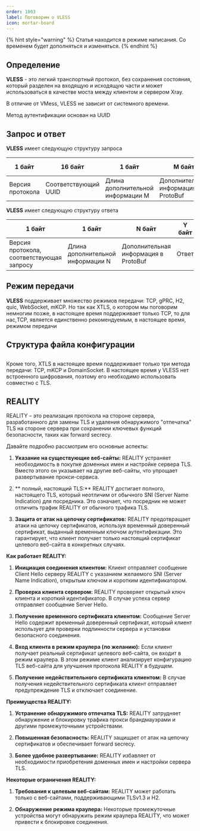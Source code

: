 ```yaml
---
order: 1003
label: Поговорим о VLESS
icon: mortar-board
---
```

{% hint style="warning" %}
Статья находится в режиме написания. Со временем будет дополняться и изменяться. 
{% endhint %}
## Определение
**VLESS** - это легкий транспортный протокол, без сохранения состояния, который разделен на входящую и исходящую части и может использоваться в качестве моста между клиентом и сервером Xray.

В отличие от VMess, VLESS не зависит от системного времени.

Метод аутентификации основан на UUID

## Запрос и ответ
**VLESS** имеет следующую структуру запроса

|  1 байт           | 16 байт        | 1 байт                          | M байт                         | 1 байт      | 2 байта | 1 байт       | S байт | X байт      |
| ---------------- | --------------- | ------------------------------- | ------------------------------- | ----------- | ------- | ------------ | ------- | ------------ |
| Версия протокола | Соответствующий UUID | Длина дополнительной информации M | Дополнительная информация в ProtoBuf | Инструкции | Порт    | Тип адреса | Адресс | Запрос |

**VLESS** имеет следующую структуру ответа

| 1 байт                                        | 1 байт                             | N байт                            | Y байт       |
| --------------------------------------------- | ---------------------------------- | ---------------------------------- | ------------- |
| Версия протокола, соответствующая запросу | Длина дополнительной информации N | Дополнительная информация в ProtoBuf | Ответ |
##  Режим передачи
**VLESS** поддерживает множество режимов передачи: TCP, gPRC, H2, quic, WebSocket, mKCP.
Но так как XTLS, о котором мы поговорим немногим позже, в настоящее время поддерживает только TCP, то для нас,TCP, является единственно рекомендуемым, в настоящее время, режимом передачи
## Cтруктура файла конфигурации
## 
## 
## 


Кроме того, XTLS в настоящее время поддерживает только три метода передачи: TCP, mKCP и DomainSocket.
В настоящее время у VLESS нет встроенного шифрования, поэтому его необходимо использовать совместно с TLS.

## REALITY

REALITY – это реализация протокола на стороне сервера, разработанного для замены TLS и удаления обнаружимого "отпечатка" TLS на стороне сервера при сохранении ключевых функций безопасности, таких как forward secrecy. 

Давайте подробно рассмотрим его основные аспекты:

1. **Указание на существующие веб-сайты:** REALITY устраняет необходимость в покупке доменных имен и настройке сервера TLS. Вместо этого он указывает на другие веб-сайты, что упрощает развертывание прокси-сервиса.

2. ** полный, настоящий TLS:** REALITY достигает полного,  настоящего TLS, который неотличим от обычного SNI (Server Name Indication) для посредника. Это означает, что посредник не может отличить трафик REALITY от обычного трафика TLS.

3. **Защита от атак на цепочку сертификатов:** REALITY предотвращает атаки на цепочку сертификатов, используя временный доверенный сертификат, выданный временным ключом аутентификации. Это гарантирует, что клиент получает только настоящий сертификат целевого веб-сайта в конкретных случаях.

**Как работает REALITY:**

1. **Инициация соединения клиентом:** Клиент отправляет сообщение Client Hello серверу REALITY с указанием желаемого SNI (Server Name Indication), открытым ключом и коротким идентификатором.

2. **Проверка клиента сервером:** REALITY проверяет открытый ключ клиента и короткий идентификатор. В случае успеха сервер отправляет сообщение Server Hello.

3. **Получение временного сертификата клиентом:** Сообщение Server Hello содержит временный доверенный сертификат, который клиент использует для проверки подлинности сервера и установки безопасного соединения.

4. **Вход клиента в режим краулера (по желанию):** Если клиент получает реальный сертификат целевого веб-сайта, он входит в режим краулера. В этом режиме клиент анализирует конфигурацию TLS веб-сайта для улучшения протокола REALITY в будущем.

5. **Получение недействительного сертификата клиентом:** В случае получения недействительного сертификата клиент отправляет предупреждение TLS и отключает соединение.

**Преимущества REALITY:**

1. **Устранение обнаружимого отпечатка TLS:** REALITY затрудняет обнаружение и блокировку трафика прокси брандмауэрами и другими промежуточными устройствами.

2. **Повышенная безопасность:** REALITY защищает от атак на цепочку сертификатов и обеспечивает forward secrecy.

3. **Более удобное развертывание:** REALITY избавляет от необходимости приобретения доменных имен и настройки сервера TLS.

**Некоторые ограничения REALITY:**

1. **Требования к  целевым веб-сайтам:** REALITY может работать только с веб-сайтами, поддерживающими TLSv1.3 и H2.

2. **Обнаружение режима краулера:** Некоторые промежуточные устройства могут обнаружить режим краулера REALITY, что может привести к блокировке соединения.
